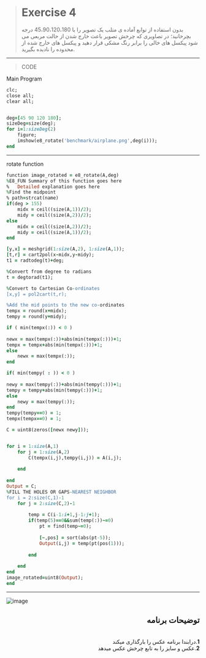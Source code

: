 > # Exercise 4
>بدون استفاده از توابع آماده ی متلب یک تصویر را با 45،90،120،180 درجه بچرخانید؛ در تصاویری که چرخش تصویر باعث خارج شدن از حالت مربعی می شود پیکسل های خالی را برابر رنگ مشکی قرار دهید و پیکسل های خارج شده از محدوده را نادیده بگیرید.
***
>CODE

Main Program
```ruby
clc;
close all;
clear all;


deg=[45 90 120 180];
sizeDeg=size(deg);
for i=1:sizeDeg(2)
    figure;
    imshow(e8_rotate('benchmark/airplane.png',deg(i)));
end

```
****
rotate function
```ruby
function image_rotated = e8_rotate(A,deg)
%E8_FUN Summary of this function goes here
%   Detailed explanation goes here
%Find the midpoint
% path=strcat(name)
if(deg > 155)
    midx = ceil((size(A,1))/2);
    midy = ceil((size(A,2))/2);
else
    midx = ceil((size(A,2))/2);
    midy = ceil((size(A,1))/2);
end

[y,x] = meshgrid(1:size(A,2), 1:size(A,1));
[t,r] = cart2pol(x-midx,y-midy);
t1 = radtodeg(t)+deg;

%Convert from degree to radians
t = degtorad(t1);

%Convert to Cartesian Co-ordinates
[x,y] = pol2cart(t,r);

%Add the mid points to the new co-ordinates
tempx = round(x+midx);
tempy = round(y+midy);

if ( min(tempx(:)) < 0 )
   
newx = max(tempx(:))+abs(min(tempx(:)))+1;
tempx = tempx+abs(min(tempx(:)))+1;
else
    newx = max(tempx(:));
end

if( min(tempy( : )) < 0 )
   
newy = max(tempy(:))+abs(min(tempy(:)))+1;
tempy = tempy+abs(min(tempy(:)))+1;
else
    newy = max(tempy(:));
end
tempy(tempy==0) = 1;
tempx(tempx==0) = 1;

C = uint8(zeros([newx newy]));


for i = 1:size(A,1)
    for j = 1:size(A,2)
        C(tempx(i,j),tempy(i,j)) = A(i,j);
       
    end
  
end
Output = C;
%FILL THE HOLES OR GAPS-NEAREST NEIGHBOR
for i = 2:size(C,1)-1
    for j = 2:size(C,2)-1
       
        temp = C(i-1:i+1,j-1:j+1);
        if(temp(5)==0&&sum(temp(:))~=0)
            pt = find(temp~=0);
           
            [~,pos] = sort(abs(pt-5));
            Output(i,j) = temp(pt(pos(1)));
          
        end
       
    end
end
image_rotated=uint8(Output);
end
```
***
![image](https://user-images.githubusercontent.com/48456571/113296901-4668d500-930f-11eb-8221-55f1ee6436d6.png)


<div dir="rtl">
<h2>توضیحات برنامه</h2> <br />
 <b>1</b>.درابندا برنامه عکس را بارگذاری میکند<br />
<b>2</b>.عکس و سایز  را به تابع چرخش عکس میدهد <br />
</div>
